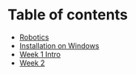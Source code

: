 # Table of contents

* [Robotics](README.md)
* [Installation on Windows](installation-on-windows.md)
* [Week 1 Intro](Week-1-Intro.md)
* [Week 2](Week-2.md)
